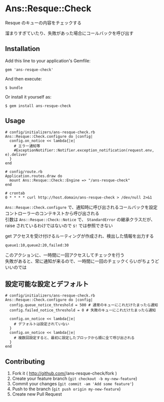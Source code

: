 # Ans::Resque::Check

Resque のキューの内容をチェックする

溜まりすぎていたり、失敗があった場合にコールバックを呼び出す

## Installation

Add this line to your application's Gemfile:

    gem 'ans-resque-check'

And then execute:

    $ bundle

Or install it yourself as:

    $ gem install ans-resque-check

## Usage

    # config/initializers/ans-resque-check.rb
    Ans::Resque::Check.configure do |config|
      config.on_notice << lambda{|e|
        # エラー通知等
        #ExceptionNotifier::Notifier.exception_notification(request.env, e).deliver
      }
    end

    # config/route.rb
    Application.routes.draw do
      mount Ans::Resque::Check::Engine => "/ans-resque-check"
    end

    # crontab
    0 * * * * curl http://host.domain/ans-resque-check > /dev/null 2>&1

`Ans::Resque::Check.configure` で、通知時に呼び出されるコールバックを設定  
コントローラーのコンテキストから呼び出される  
引数は `Ans::Resque::Check::Notice` で、 `StandardError` の継承クラスだが、 raise されているわけではないので `$!` では参照できない

get アクセスを受け付けるルーティングが作成され、検出した情報を出力する

    queue1:10,queue2:20,failed:30

このアクションに、一時間に一回アクセスしてチェックを行う  
失敗があると、常に通知が来るので、一時間に一回のチェックくらいがちょうどいいのでは

## 設定可能な設定とデフォルト

    # config/initializers/ans-resque-check.rb
    Ans::Resque::Check.configure do |config|
      config.queue_notice_threshold = 500 # 通常のキューにこれだけたまったら通知
      config.failed_notice_threshold = 0 # 失敗のキューにこれだけたまったら通知

      config.on_notice << lambda{|e|
        # デフォルトは設定されていない
      }
      config.on_notice << lambda{|e|
        # 複数回設定すると、最初に設定したブロックから順に全て呼び出される
      }
    end

## Contributing

1. Fork it ( http://github.com/<my-github-username>/ans-resque-check/fork )
2. Create your feature branch (`git checkout -b my-new-feature`)
3. Commit your changes (`git commit -am 'Add some feature'`)
4. Push to the branch (`git push origin my-new-feature`)
5. Create new Pull Request
